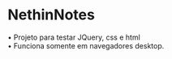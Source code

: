 # NethinNotes
• Projeto para testar JQuery, css e html <br>
• Funciona somente em navegadores desktop.
